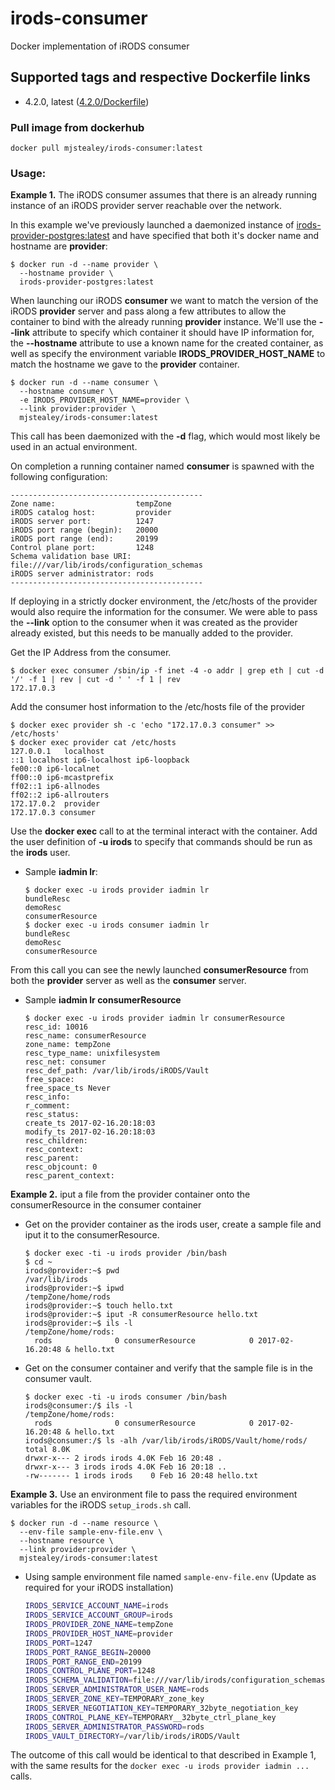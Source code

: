 # irods-consumer
Docker implementation of iRODS consumer

## Supported tags and respective Dockerfile links

- 4.2.0, latest ([4.2.0/Dockerfile](https://github.com/mjstealey/irods-consumer/blob/master/4.2.0/Dockerfile))

### Pull image from dockerhub

```
docker pull mjstealey/irods-consumer:latest
```

### Usage:

**Example 1.** The iRODS consumer assumes that there is an already running instance of an iRODS provider server reachable over the network.

In this example we've previously launched a daemonized instance of [irods-provider-postgres:latest](https://github.com/mjstealey/irods-provider-postgres) and have specified that both it's docker name and hostname are **provider**:

```
$ docker run -d --name provider \
  --hostname provider \
  irods-provider-postgres:latest
```

When launching our iRODS **consumer** we want to match the version of the iRODS **provider** server and pass along a few attributes to allow the container to bind with the already running **provider** instance. We'll use the **--link** attribute to specify which container it should have IP information for, the **--hostname** attribute to use a known name for the created container, as well as specify the environment variable **IRODS\_PROVIDER\_HOST_NAME** to match the hostname we gave to the **provider** container.

```
$ docker run -d --name consumer \
  --hostname consumer \
  -e IRODS_PROVIDER_HOST_NAME=provider \
  --link provider:provider \
  mjstealey/irods-consumer:latest
```
This call has been daemonized with the **-d** flag, which would most likely be used in an actual environment.

On completion a running container named **consumer** is spawned with the following configuration:

```
-------------------------------------------
Zone name:                  tempZone
iRODS catalog host:         provider
iRODS server port:          1247
iRODS port range (begin):   20000
iRODS port range (end):     20199
Control plane port:         1248
Schema validation base URI: file:///var/lib/irods/configuration_schemas
iRODS server administrator: rods
-------------------------------------------
```

If deploying in a strictly docker environment, the /etc/hosts of the provider would also require the information for the consumer. We were able to pass the **--link** option to the consumer when it was created as the provider already existed, but this needs to be manually added to the provider.

Get the IP Address from the consumer.

```
$ docker exec consumer /sbin/ip -f inet -4 -o addr | grep eth | cut -d '/' -f 1 | rev | cut -d ' ' -f 1 | rev
172.17.0.3
``` 

Add the consumer host information to the /etc/hosts file of the provider

```
$ docker exec provider sh -c 'echo "172.17.0.3 consumer" >> /etc/hosts'
$ docker exec provider cat /etc/hosts
127.0.0.1	localhost
::1	localhost ip6-localhost ip6-loopback
fe00::0	ip6-localnet
ff00::0	ip6-mcastprefix
ff02::1	ip6-allnodes
ff02::2	ip6-allrouters
172.17.0.2	provider
172.17.0.3 consumer
```

Use the **docker exec** call to at the terminal interact with the container. Add the user definition of **-u irods** to specify that commands should be run as the **irods** user.

- Sample **iadmin lr**:

  ```
  $ docker exec -u irods provider iadmin lr
  bundleResc
  demoResc
  consumerResource
  $ docker exec -u irods consumer iadmin lr
  bundleResc
  demoResc
  consumerResource
  ```
From this call you can see the newly launched **consumerResource** from both the **provider** server as well as the **consumer** server.

- Sample **iadmin lr consumerResource**

  ```
  $ docker exec -u irods provider iadmin lr consumerResource
  resc_id: 10016
  resc_name: consumerResource
  zone_name: tempZone
  resc_type_name: unixfilesystem
  resc_net: consumer
  resc_def_path: /var/lib/irods/iRODS/Vault
  free_space:
  free_space_ts Never
  resc_info:
  r_comment:
  resc_status:
  create_ts 2017-02-16.20:18:03
  modify_ts 2017-02-16.20:18:03
  resc_children:
  resc_context:
  resc_parent:
  resc_objcount: 0
  resc_parent_context:
  ```

**Example 2.** iput a file from the provider container onto the consumerResource in the consumer container

- Get on the provider container as the irods user, create a sample file and iput it to the consumerResource.

  ```
  $ docker exec -ti -u irods provider /bin/bash
  $ cd ~
  irods@provider:~$ pwd
  /var/lib/irods
  irods@provider:~$ ipwd
  /tempZone/home/rods
  irods@provider:~$ touch hello.txt
  irods@provider:~$ iput -R consumerResource hello.txt
  irods@provider:~$ ils -l
  /tempZone/home/rods:
    rods              0 consumerResource            0 2017-02-16.20:48 & hello.txt
  ```

- Get on the consumer container and verify that the sample file is in the consumer vault.

  ```
  $ docker exec -ti -u irods consumer /bin/bash
  irods@consumer:/$ ils -l
  /tempZone/home/rods:
    rods              0 consumerResource            0 2017-02-16.20:48 & hello.txt
  irods@consumer:/$ ls -alh /var/lib/irods/iRODS/Vault/home/rods/
  total 8.0K
  drwxr-x--- 2 irods irods 4.0K Feb 16 20:48 .
  drwxr-x--- 3 irods irods 4.0K Feb 16 20:18 ..
  -rw------- 1 irods irods    0 Feb 16 20:48 hello.txt
  ```

**Example 3.** Use an environment file to pass the required environment variables for the iRODS `setup_irods.sh` call.

```
$ docker run -d --name resource \
  --env-file sample-env-file.env \
  --hostname resource \
  --link provider:provider \
  mjstealey/irods-consumer:latest
```
- Using sample environment file named `sample-env-file.env` (Update as required for your iRODS installation)

  ```bash
  IRODS_SERVICE_ACCOUNT_NAME=irods
  IRODS_SERVICE_ACCOUNT_GROUP=irods
  IRODS_PROVIDER_ZONE_NAME=tempZone
  IRODS_PROVIDER_HOST_NAME=provider
  IRODS_PORT=1247
  IRODS_PORT_RANGE_BEGIN=20000
  IRODS_PORT_RANGE_END=20199
  IRODS_CONTROL_PLANE_PORT=1248
  IRODS_SCHEMA_VALIDATION=file:///var/lib/irods/configuration_schemas
  IRODS_SERVER_ADMINISTRATOR_USER_NAME=rods
  IRODS_SERVER_ZONE_KEY=TEMPORARY_zone_key
  IRODS_SERVER_NEGOTIATION_KEY=TEMPORARY_32byte_negotiation_key
  IRODS_CONTROL_PLANE_KEY=TEMPORARY__32byte_ctrl_plane_key
  IRODS_SERVER_ADMINISTRATOR_PASSWORD=rods
  IRODS_VAULT_DIRECTORY=/var/lib/irods/iRODS/Vault
  ```

The outcome of this call would be identical to that described in Example 1, with the same results for the `docker exec -u irods provider iadmin ...` calls.
